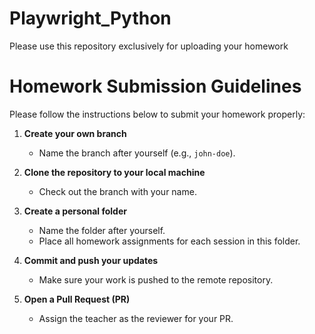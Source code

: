 # Playwright_Python
Please use this repository exclusively for uploading your homework

# Homework Submission Guidelines
Please follow the instructions below to submit your homework properly:

1. **Create your own branch**  
   - Name the branch after yourself (e.g., `john-doe`).

2. **Clone the repository to your local machine**  
   - Check out the branch with your name.

3. **Create a personal folder**  
   - Name the folder after yourself.  
   - Place all homework assignments for each session in this folder.

4. **Commit and push your updates**  
   - Make sure your work is pushed to the remote repository.

5. **Open a Pull Request (PR)**  
   - Assign the teacher as the reviewer for your PR.
